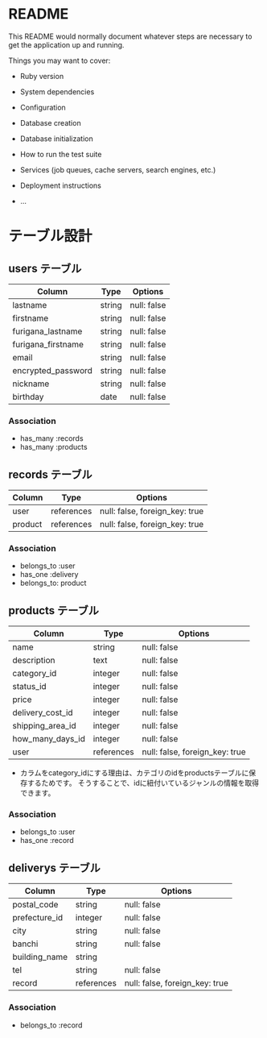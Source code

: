 # README

This README would normally document whatever steps are necessary to get the
application up and running.

Things you may want to cover:

* Ruby version

* System dependencies

* Configuration

* Database creation

* Database initialization

* How to run the test suite

* Services (job queues, cache servers, search engines, etc.)

* Deployment instructions

* ...

# テーブル設計

## users テーブル

| Column             | Type   | Options     |
| ------------------ | ------ | ----------- |
| lastname           | string | null: false |
| firstname          | string | null: false |
| furigana_lastname  | string | null: false |
| furigana_firstname | string | null: false |
| email              | string | null: false |
| encrypted_password | string | null: false |
| nickname           | string | null: false |
| birthday           | date   | null: false |

### Association

- has_many :records
- has_many :products

## records テーブル

| Column         | Type       | Options                        |
| -------------- | ---------- | ------------------------------ |
| user           | references | null: false, foreign_key: true |
| product        | references | null: false, foreign_key: true |

### Association

- belongs_to :user
- has_one :delivery
- belongs_to: product

## products テーブル

| Column           | Type       | Options                        |
| ---------------- | ---------- | ------------------------------ |
| name             | string     | null: false                    |
| description      | text       | null: false                    |
| category_id      | integer    | null: false                    |
| status_id        | integer    | null: false                    |
| price            | integer    | null: false                    |
| delivery_cost_id | integer    | null: false                    |
| shipping_area_id | integer    | null: false                    |
| how_many_days_id | integer    | null: false                    |
| user             | references | null: false, foreign_key: true |

* カラムをcategory_idにする理由は、カテゴリのidをproductsテーブルに保存するためです。
そうすることで、idに紐付いているジャンルの情報を取得できます。

### Association

- belongs_to :user
- has_one :record

## deliverys テーブル

| Column         | Type       | Options                        |
| -------------- | ---------- | ------------------------------ |
| postal_code    | string     | null: false                    |
| prefecture_id  | integer    | null: false                    |
| city           | string     | null: false                    |
| banchi         | string     | null: false                    |
| building_name  | string     |                                |
| tel            | string     | null: false                    |
| record         | references | null: false, foreign_key: true |

### Association

- belongs_to :record